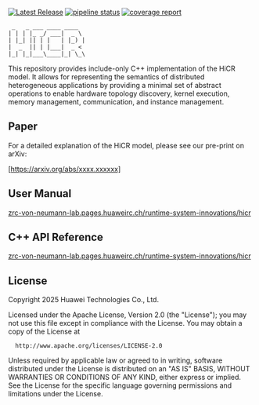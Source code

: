 [![Latest Release](https://gitlab.huaweirc.ch/zrc-von-neumann-lab/runtime-system-innovations/hicr/-/badges/release.svg)](https://gitlab.huaweirc.ch/zrc-von-neumann-lab/runtime-system-innovations/hicr/-/releases) [![pipeline status](https://gitlab.huaweirc.ch/zrc-von-neumann-lab/runtime-system-innovations/hicr/badges/master/pipeline.svg)](https://gitlab.huaweirc.ch/zrc-von-neumann-lab/runtime-system-innovations/hicr/-/commits/master) [![coverage report](https://gitlab.huaweirc.ch/zrc-von-neumann-lab/runtime-system-innovations/hicr/badges/master/coverage.svg)](https://gitlab.huaweirc.ch/zrc-von-neumann-lab/runtime-system-innovations/hicr/-/commits/master) 
```
 _   _ ___ ____ ____  
| | | |_ _/ ___|  _ \ 
| |_| || | |   | |_) |
|  _  || | |___|  _ < 
|_| |_|___\____|_| \_\
```
 
This repository provides include-only C++ implementation of the HiCR model. It allows for representing the semantics of distributed heterogeneous applications by providing a minimal set of abstract operations to enable hardware topology discovery, kernel execution, memory management, communication, and instance management. 

## Paper

For a detailed explanation of the HiCR model, please see our pre-print on arXiv:

[https://arxiv.org/abs/xxxx.xxxxxx]

## User Manual

[zrc-von-neumann-lab.pages.huaweirc.ch/runtime-system-innovations/hicr](https://zrc-von-neumann-lab.pages.huaweirc.ch/runtime-system-innovations/hicr/) 

## C++ API Reference

[zrc-von-neumann-lab.pages.huaweirc.ch/runtime-system-innovations/hicr](https://zrc-von-neumann-lab.pages.huaweirc.ch/runtime-system-innovations/hicr/) 

## License

Copyright 2025 Huawei Technologies Co., Ltd.

  Licensed under the Apache License, Version 2.0 (the "License");
  you may not use this file except in compliance with the License.
  You may obtain a copy of the License at

      http://www.apache.org/licenses/LICENSE-2.0

  Unless required by applicable law or agreed to in writing, software
  distributed under the License is distributed on an "AS IS" BASIS,
  WITHOUT WARRANTIES OR CONDITIONS OF ANY KIND, either express or implied.
  See the License for the specific language governing permissions and
  limitations under the License.

